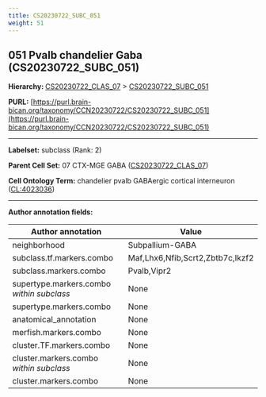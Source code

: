 ```yaml
---
title: CS20230722_SUBC_051
weight: 51
---
```

## 051 Pvalb chandelier Gaba (CS20230722_SUBC_051)
<b>Hierarchy: </b>
[CS20230722_CLAS_07](../CS20230722_CLAS_07) >
[CS20230722_SUBC_051](../CS20230722_SUBC_051)

**PURL:** [https://purl.brain-bican.org/taxonomy/CCN20230722/CS20230722_SUBC_051](https://purl.brain-bican.org/taxonomy/CCN20230722/CS20230722_SUBC_051)

---


**Labelset:** subclass (Rank: 2)

**Parent Cell Set:** 07 CTX-MGE GABA ([CS20230722_CLAS_07](../CS20230722_CLAS_07))



**Cell Ontology Term:**  chandelier pvalb GABAergic cortical interneuron ([CL:4023036](https://www.ebi.ac.uk/ols/ontologies/cl/terms?obo_id=CL:4023036)) 

[MARKER GENES.]: #


---

[TRANSFERRED ANNOTATIONS.]: #


[AUTHOR ANNOTATION FIELDS.]: #


**Author annotation fields:**

| Author annotation | Value |
|-------------------|-------|
|neighborhood|Subpallium-GABA|
|subclass.tf.markers.combo|Maf,Lhx6,Nfib,Scrt2,Zbtb7c,Ikzf2|
|subclass.markers.combo|Pvalb,Vipr2|
|supertype.markers.combo _within subclass_|None|
|supertype.markers.combo|None|
|anatomical_annotation|None|
|merfish.markers.combo|None|
|cluster.TF.markers.combo|None|
|cluster.markers.combo _within subclass_|None|
|cluster.markers.combo|None|
